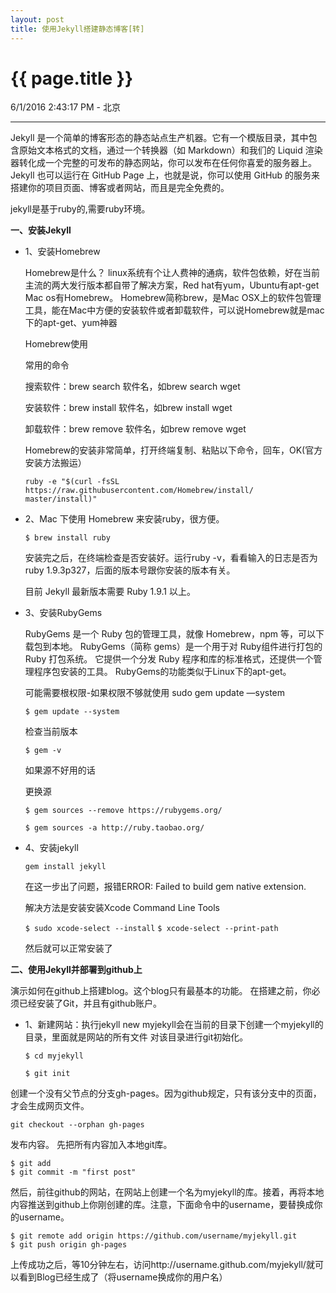 ```yaml
---
layout: post
title: 使用Jekyll搭建静态博客[转]
---
```


{{ page.title }}
================

<p class="meta">6/1/2016 2:43:17 PM  - 北京</p>



----------
Jekyll 是一个简单的博客形态的静态站点生产机器。它有一个模版目录，其中包含原始文本格式的文档，通过一个转换器（如 Markdown）和我们的 Liquid 渲染器转化成一个完整的可发布的静态网站，你可以发布在任何你喜爱的服务器上。Jekyll 也可以运行在 GitHub Page 上，也就是说，你可以使用 GitHub 的服务来搭建你的项目页面、博客或者网站，而且是完全免费的。


<!--more-->

jekyll是基于ruby的,需要ruby环境。

**一、安装Jekyll**

- 1、安装Homebrew
	
	 Homebrew是什么？
	linux系统有个让人费神的通病，软件包依赖，好在当前主流的两大发行版本都自带了解决方案，Red hat有yum，Ubuntu有apt-get
	Mac os有Homebrew。
	Homebrew简称brew，是Mac OSX上的软件包管理工具，能在Mac中方便的安装软件或者卸载软件，可以说Homebrew就是mac下的apt-get、yum神器
	
	Homebrew使用
	
	
	常用的命令
	
	
	搜索软件：brew search 软件名，如brew search wget
	
	
	安装软件：brew install 软件名，如brew install wget
	
	
	卸载软件：brew remove 软件名，如brew remove wget
	
	
	Homebrew的安装非常简单，打开终端复制、粘贴以下命令，回车，OK(官方安装方法搬运）

	`ruby -e "$(curl -fsSL https://raw.githubusercontent.com/Homebrew/install/
	master/install)"`


- 2、Mac 下使用 Homebrew 来安装ruby，很方便。
	
	`$ brew install ruby`

	安装完之后，在终端检查是否安装好。运行ruby -v，看看输入的日志是否为ruby 1.9.3p327，后面的版本号跟你安装的版本有关。
	
	目前 Jekyll 最新版本需要 Ruby 1.9.1 以上。

- 3、安装RubyGems

	RubyGems 是一个 Ruby 包的管理工具，就像 Homebrew，npm 等，可以下载包到本地。
	RubyGems（简称 gems）是一个用于对 Ruby组件进行打包的 Ruby 打包系统。 它提供一个分发 Ruby 程序和库的标准格式，还提供一个管理程序包安装的工具。
	RubyGems的功能类似于Linux下的apt-get。
	
	
	可能需要根权限-如果权限不够就使用 sudo gem update —system



	`$ gem update --system`



	检查当前版本


	`$ gem -v`


	如果源不好用的话


	更换源
    
    `$ gem sources --remove https://rubygems.org/`
    
    `$ gem sources -a http://ruby.taobao.org/`

- 4、安装jekyll

	`gem install jekyll`
	
	在这一步出了问题，报错ERROR: Failed to build gem native extension.
	
	解决方法是安装安装Xcode Command Line Tools
	
	`$ sudo xcode-select --install`
	`$ xcode-select --print-path`

	然后就可以正常安装了

**二、使用Jekyll并部署到github上**

演示如何在github上搭建blog。这个blog只有最基本的功能。
在搭建之前，你必须已经安装了Git，并且有github账户。

- 1、新建网站：执行jekyll new myjekyll会在当前的目录下创建一个myjekyll的目录，里面就是网站的所有文件
对该目录进行git初始化。
	
	`$ cd myjekyll`
	
	`$ git init`

创建一个没有父节点的分支gh-pages。因为github规定，只有该分支中的页面，才会生成网页文件。

	git checkout --orphan gh-pages

发布内容。
先把所有内容加入本地git库。

	$ git add
	$ git commit -m "first post"

然后，前往github的网站，在网站上创建一个名为myjekyll的库。接着，再将本地内容推送到github上你刚创建的库。注意，下面命令中的username，要替换成你的username。
	
	$ git remote add origin https://github.com/username/myjekyll.git
	$ git push origin gh-pages

上传成功之后，等10分钟左右，访问http://username.github.com/myjekyll/就可以看到Blog已经生成了（将username换成你的用户名）
